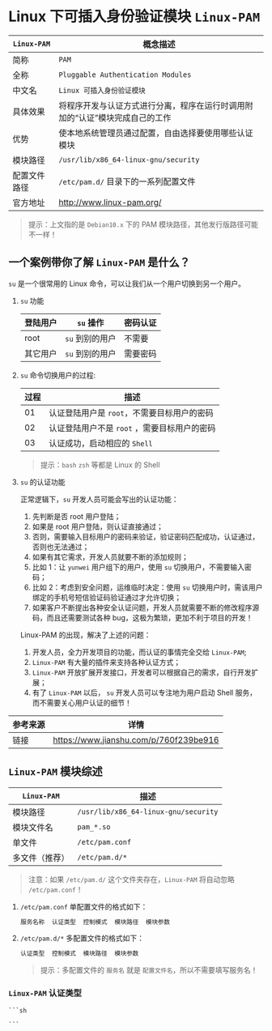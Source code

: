 # Linux 下可插入身份验证模块 `Linux-PAM`

| `Linux-PAM`  | 概念描述                                                                     |
| ------------ | ---------------------------------------------------------------------------- |
| 简称         | `PAM`                                                                        |
| 全称         | `Pluggable Authentication Modules`                                           |
| 中文名       | `Linux 可插入身份验证模块`                                                   |
| 具体效果     | 将程序开发与认证方式进行分离，程序在运行时调用附加的“认证”模块完成自己的工作 |
| 优势         | 使本地系统管理员通过配置，自由选择要使用哪些认证模块                         |
| 模块路径     | `/usr/lib/x86_64-linux-gnu/security`                                         |
| 配置文件路径 | `/etc/pam.d/` 目录下的一系列配置文件                                         |
| 官方地址     | http://www.linux-pam.org/                                                    |

> 提示：上文指的是 `Debian10.x` 下的 PAM 模块路径，其他发行版路径可能不一样！

## 一个案例带你了解 `Linux-PAM` 是什么？

`su` 是一个很常用的 Linux 命令，可以让我们从一个用户切换到另一个用户。

1. `su` 功能

   | 登陆用户 | `su` 操作       | 密码认证 |
   | -------- | --------------- | -------- |
   | root     | `su` 到别的用户 | 不需要   |
   | 其它用户 | `su` 到别的用户 | 需要密码 |

2. `su` 命令切换用户的过程:

   | 过程 | 描述                                         |
   | ---- | -------------------------------------------- |
   | 01   | 认证登陆用户是 `root`，不需要目标用户的密码  |
   | 02   | 认证登陆用户不是 `root` ，需要目标用户的密码 |
   | 03   | 认证成功，启动相应的 `Shell`                 |

   > 提示：`bash` `zsh` 等都是 Linux 的 Shell

3. `su` 的认证功能

   正常逻辑下，`su` 开发人员可能会写出的认证功能：

   1. 先判断是否 root 用户登陆；
   2. 如果是 root 用户登陆，则认证直接通过；
   3. 否则，需要输入目标用户的密码来验证，验证密码匹配成功，认证通过，否则也无法通过；
   4. 如果有其它需求，开发人员就要不断的添加规则；
   5. 比如 1：让 `yunwei` 用户组下的用户，使用 `su` 切换用户，不需要输入密码；
   6. 比如 2：考虑到安全问题，运维临时决定：使用 `su` 切换用户时，需该用户绑定的手机号短信验证码验证通过才允许切换；
   7. 如果客户不断提出各种安全认证问题，开发人员就需要不断的修改程序源码，而且还需要测试各种 bug，这极为繁琐，更加不利于项目的开发！

   Linux-PAM 的出现，解决了上述的问题：

   1. 开发人员，全力开发项目的功能，而认证的事情完全交给 `Linux-PAM`;
   2. `Linux-PAM` 有大量的插件来支持各种认证方式；
   3. `Linux-PAM` 开放扩展开发接口，开发者可以根据自己的需求，自行开发扩展；
   4. 有了 `Linux-PAM` 以后， `su` 开发人员可以专注地为用户启动 Shell 服务，而不需要关心用户认证的细节！

| 参考来源 | 详情                                   |
| -------- | -------------------------------------- |
| 链接     | https://www.jianshu.com/p/760f239be916 |

## `Linux-PAM` 模块综述

| `Linux-PAM`    | 描述                                 |
| -------------- | ------------------------------------ |
| 模块路径       | `/usr/lib/x86_64-linux-gnu/security` |
| 模块文件名     | `pam_*.so`                           |
| 单文件         | `/etc/pam.conf`                      |
| 多文件（推荐） | `/etc/pam.d/*`                       |

> 注意：如果 `/etc/pam.d/` 这个文件夹存在，`Linux-PAM` 将自动忽略 `/etc/pam.conf`！

1. `/etc/pam.conf` 单配置文件的格式如下：

   ```sh
   服务名称  认证类型  控制模式  模块路径  模块参数
   ```

2. `/etc/pam.d/*` 多配置文件的格式如下：

   ```sh
   认证类型  控制模式  模块路径  模块参数
   ```

   > 提示：多配置文件的 `服务名` 就是 `配置文件名`，所以不需要填写服务名！

### `Linux-PAM` 认证类型

    ```sh

    ```
